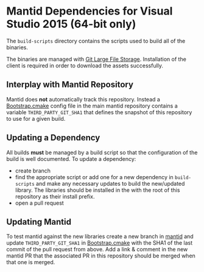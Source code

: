 Mantid Dependencies for Visual Studio 2015 (64-bit only)
========================================================

The `build-scripts` directory contains the scripts used to build all of the binaries.

The binaries are managed with [Git Large File Storage](https://git-lfs.github.com/). Installation of the client is required in order to download the assets successfully.

Interplay with Mantid Repository
--------------------------------

Mantid does **not** automatically track this repository. Instead a [Bootstrap.cmake](https://github.com/mantidproject/mantid/blob/master/buildconfig/CMake/Bootstrap.cmake) config file in the main mantid repository  contains a variable `THIRD_PARTY_GIT_SHA1` that defines the snapshot of this repository to use for a given build.

Updating a Dependency
---------------------

All builds **must** be managed by a build script so that the configuration of the build is well documented. To update a dependency:

* create branch
* find the appropriate script or add one for a new dependency in `build-scripts` and make any necessary updates to build the new/updated library. The libraries should be installed in the with the root of this repository as their install prefix.
* open a pull request

Updating Mantid
---------------

To test mantid against the new libraries create a new branch in [mantid](../../../mantid) and update `THIRD_PARTY_GIT_SHA1` in [Bootstrap.cmake](https://github.com/mantidproject/mantid/blob/master/buildconfig/CMake/Bootstrap.cmake) with the SHA1 of the last commit of the pull request from above. Add a link & comment in the new mantid PR that the associated PR in this repository should be merged when that one is merged.
